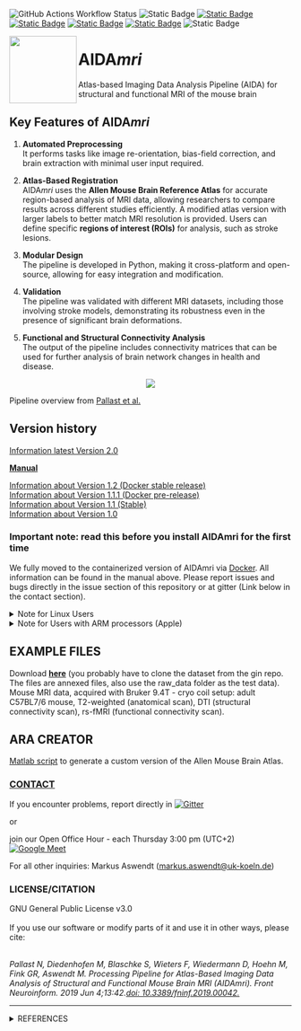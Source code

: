![GitHub Actions Workflow Status](https://img.shields.io/github/actions/workflow/status/Aswendt-Lab/AIDAmri/docker-image.yml) ![Static Badge](https://img.shields.io/badge/Docker_image-11.97_GB-blue) [![Static Badge](https://img.shields.io/badge/data_structure-BIDS-yellow)](https://bids.neuroimaging.io/news.html) [![Static Badge](https://img.shields.io/badge/Niftyreg-CBSI-orange)](https://github.com/KCL-BMEIS/niftyreg) [![Static Badge](https://img.shields.io/badge/DSI--Studio-2023-orange)](https://dsi-studio.labsolver.org/) [![Static Badge](https://img.shields.io/badge/FSL-5.0.11-orange)]([https://dsi-studio.labsolver.org/](https://fsl.fmrib.ox.ac.uk/fsl/fslwiki)) ![Static Badge](https://img.shields.io/badge/Python-3.7-orange)

[1.2]: http://i.imgur.com/wWzX9uB.png
[1]: http://www.twitter.com/AswendtMarkus
<!--social icon from https://github.com/carlsednaoui/gitsocial -->

<img align="left" src="https://github.com/maswendt/AIDAmri/blob/master/AIDA_Logo.png" width="120">
<h1>AIDA<i>mri</i></h1>

Atlas-based Imaging Data Analysis Pipeline (AIDA) for structural and functional MRI of the mouse brain
<br/>
## Key Features of AIDA<em>mri</em>

1. **Automated Preprocessing**  
   It performs tasks like image re-orientation, bias-field correction, and brain extraction with minimal user input required.

2. **Atlas-Based Registration**  
   AIDA<em>mri</em> uses the **Allen Mouse Brain Reference Atlas** for accurate region-based analysis of MRI data, allowing researchers to compare results across different studies efficiently. A modified atlas version with larger labels to better match MRI resolution is provided. Users can define specific **regions of interest (ROIs)** for analysis, such as stroke lesions.

3. **Modular Design**  
   The pipeline is developed in Python, making it cross-platform and open-source, allowing for easy integration and modification.

4. **Validation**  
   The pipeline was validated with different MRI datasets, including those involving stroke models, demonstrating its robustness even in the presence of significant brain deformations.

5. **Functional and Structural Connectivity Analysis**  
   The output of the pipeline includes connectivity matrices that can be used for further analysis of brain network changes in health and disease.

<p align="center">
  <img src="https://github.com/maswendt/AIDAmri/blob/master/AIDAmri_drawing.png" style="max-width: 100%; height: auto;">
</p>

Pipeline overview from [Pallast et al.](https://doi.org/10.3389/fninf.2019.00042)



## Version history

[Information latest Version 2.0](https://github.com/maswendt/AIDAmri/releases/tag/v2.0)

[**Manual**](https://github.com/maswendt/AIDA/blob/master/manual.pdf)

[Information about Version 1.2 (Docker stable release)](https://github.com/maswendt/AIDAmri/releases/tag/v1.2)
<br/>
[Information about Version 1.1.1 (Docker pre-release)](https://github.com/maswendt/AIDAmri/releases/tag/1.1.1)
<br/>
[Information about Version 1.1 (Stable)](https://github.com/maswendt/AIDAmri/releases/tag/v1.1)
<br/>
[Information about Version 1.0](https://github.com/maswendt/AIDAmri/releases/tag/v1.0)

<h3><b>Important note: read this before you install AIDAmri for the first time</h3></b>

We fully moved to the containerized version of AIDAmri via [Docker](https://docs.docker.com/get-docker/). All information can be found in the manual above. Please report issues and bugs directly in the issue section of this repository or at gitter (Link below in the contact section).

<details>
<summary>Note for Linux Users</summary></b>
When building the AIDAmri Docker image on a Linux system, you may encounter warning messages related to undefined environment variables. Specifically, the following warnings may appear:

```
3 warnings found (use docker --debug to expand):
 - UndefinedVar: Usage of undefined variable '$NIFTYREG_INSTALL' (line 44)
 - UndefinedVar: Usage of undefined variable '$NIFTYREG_INSTALL' (line 43)
 - UndefinedVar: Usage of undefined variable '$LD_LIBRARY_PATH' (line 44)
```

These warnings indicate that certain environment variables referenced in the Dockerfile are either not defined or not properly initialized during the build process.

### Recommended Solution:
To ensure compatibility and suppress these warnings, edit the `Dockerfile` in the AIDAmri directory. Replace lines **30–93** with the corrected version below, ensuring that all relevant environment variables are explicitly declared and exported: 

```
# NiftyReg preparation and installation
RUN apt update && apt install -y gcc-7 g++-7

RUN mkdir -p /aida/NiftyReg/niftyreg_source /aida/NiftyReg/niftyreg_build /aida/NiftyReg/niftyreg_install

WORKDIR /aida/NiftyReg

RUN git clone git://git.code.sf.net/p/niftyreg/git niftyreg_source && \
    cd niftyreg_source && \
    git reset --hard 83d8d1182ed4c227ce4764f1fdab3b1797eecd8d

WORKDIR /aida/NiftyReg/niftyreg_build

RUN cmake -D CMAKE_BUILD_TYPE=Release \
          -D CMAKE_INSTALL_PREFIX=/aida/NiftyReg/niftyreg_install \
          -D CMAKE_C_COMPILER=/usr/bin/gcc-7 \
          ../niftyreg_source && \
    make -j$(nproc) && \
    make install

ENV NIFTYREG_INSTALL=/aida/NiftyReg/niftyreg_install
ENV PATH="${PATH}:${NIFTYREG_INSTALL}/bin"
ENV LD_LIBRARY_PATH="/usr/local/lib:/usr/lib:/lib:${NIFTYREG_INSTALL}/lib"

WORKDIR /aida
# download DSI studio
RUN wget https://github.com/frankyeh/DSI-Studio/releases/download/2023.07.08/dsi_studio_ubuntu1804.zip &&\
	unzip dsi_studio_ubuntu1804.zip -d dsi_studio_ubuntu1804 &&\
	rm dsi_studio_ubuntu1804.zip

# Python setup
RUN apt install -y python3.7 python3-pip &&\
	python3 -m pip install --user --upgrade pip &&\
	apt-get install -y python3.7-venv &&\
	apt clean &&\
	rm -rf /var/lib/apt/lists/*
ENV VIRTUAL_ENV=/opt/env
RUN python3.7 -m venv $VIRTUAL_ENV
ENV PATH="$VIRTUAL_ENV/bin:$PATH"
RUN	python3 -m pip install --upgrade setuptools
COPY requirements.txt requirements.txt
RUN pip install --upgrade pip &&\
	pip install -r requirements.txt

# installation of FSL 5.0.11 with modified installer 
# (disabling interactive allocation query)
COPY fslinstaller_mod.py ./
RUN python3 fslinstaller_mod.py -V 5.0.11

# Configure environment
ENV FSLDIR=/usr/local/fsl
RUN . ${FSLDIR}/etc/fslconf/fsl.sh
ENV FSLOUTPUTTYPE=NIFTI_GZ
ENV PATH=${FSLDIR}/bin:${PATH}
RUN export FSLDIR PATHs


# copy bin/ and lib/ from AIDAmri into image
COPY bin/ bin/
RUN chmod u+x bin/3.2_DTIConnectivity/dsi_main.py
ENV PATH=/aida/bin/3.2_DTIConnectivity:$PATH
RUN cp bin/3.2_DTIConnectivity/dsi_main.py dsi_main
COPY lib/ lib/
RUN echo "/aida/bin/dsi_studio_ubuntu_1804/dsi-studio/dsi_studio" > bin/3.2_DTIConnectivity/dsi_studioPath.txt
```

</details>

<details>
<summary>Note for Users with ARM processors (Apple)</summary></b>
If you intend to install AIDAmri on a system equipped with an ARM processor (e.g., Apple Silicon Macs from 2020 onwards), the Docker build command requires a slight modification.

To build the Docker image, run the following command in your terminal (note the period at the end):

```
docker build --platform linux/amd64 -t aidamri:latest -f Dockerfile .
```

This command forces Docker to emulate an x86_64 environment on ARM-based systems. This build process takes some time—this is normal.
During the build, you may encounter the following warnings:

```
3 warnings found (use docker --debug to expand):
 - UndefinedVar: Usage of undefined variable '$NIFTYREG_INSTALL' (line 43)
 - UndefinedVar: Usage of undefined variable '$LD_LIBRARY_PATH' (line 44)
 - UndefinedVar: Usage of undefined variable '$NIFTYREG_INSTALL' (line 44)
```

These warnings are non-critical and can be safely ignored.
When creating a container from the image, you may also see:

```
WARNING: The requested image's platform (linux/amd64) does not match the detected host platform (linux/arm64/v8)
```
This warning appears because the image was built for a different architecture than your host system. 
It can also be ignored and does not affect the functionality of the container.

With these adjustments, AIDAmri can be used on ARM-based systems. However, if an x86_64 (non-ARM) system is available, 
we recommend using it for better performance, as emulation may result in a general slowdown.
</details>

## EXAMPLE FILES

Download [**here**](https://gin.g-node.org/Aswendt_Lab/testdata_AIDA) (you probably have to clone the dataset from the gin repo. The files are annexed files, also use the raw_data folder as the test data).\
Mouse MRI data, acquired with Bruker 9.4T - cryo coil setup: adult C57BL7/6 mouse, 
T2-weighted (anatomical scan),
DTI (structural connectivity scan),
rs-fMRI (functional connectivity scan).

## ARA CREATOR
[Matlab script](https://github.com/maswendt/AIDAmri/ARA) to generate a custom version of the Allen Mouse Brain Atlas.

[<h3><b>CONTACT</h3></b>](https://neurologie.uk-koeln.de/forschung/ag-neuroimaging-neuroengineering/)
If you encounter problems, report directly in [![Gitter](https://badges.gitter.im/AIDA_tools/community.svg)](https://gitter.im/AIDA_tools/community?utm_source=badge&utm_medium=badge&utm_campaign=pr-badge)

or 

join our Open Office Hour - each Thursday 3:00 pm (UTC+2) [![Google Meet](https://meet.google.com/hsk-bmpj-meg)]([https://img.shields.io/badge/Zoom-2D8CFF?style=for-the-badge&logo=zoom&logoColor](https://img.shields.io/badge/Google%20Meet-00897B?style=for-the-badge&logo=google-meet&logoColor=white))

For all other inquiries: Markus Aswendt (markus.aswendt@uk-koeln.de)

<h3><b>LICENSE/CITATION</h3></b>
GNU General Public License v3.0
<br/>
<br/>
If you use our software or modify parts of it and use it in other ways, please cite: 
<br/>
<br/>

*Pallast N, Diedenhofen M, Blaschke S, Wieters F, Wiedermann D, Hoehn M, Fink GR, Aswendt M. Processing Pipeline for Atlas-Based Imaging Data Analysis of Structural and Functional Mouse Brain MRI (AIDAmri). Front Neuroinform. 2019 Jun 4;13:42.[doi: 10.3389/fninf.2019.00042.](https://doi.org/10.3389/fninf.2019.00042)*
___
<details>
<summary>REFERENCES</summary></b>

+ Brain Connectivity Toolbox
    + [M. Rubinov and O. Sporns (2010). Complex Network Measures of Brain Connectivity: Uses 
and Interpretations. NeuroImage 52 (3), 1059–69.](https://www.sciencedirect.com/science/article/abs/pii/S105381190901074X)
+ Allen Mouse Brain Reference Atlas
    + [Wang et al. (2020). The Allen Mouse Brain Common Coordinate Framework: A 3D Reference Atlas. Cell 181 (4), 936-953.](https://pubmed.ncbi.nlm.nih.gov/32386544/)
+ Niftyreg
    + [Ourselin, et al. (2001). Reconstructing a 3D structure from serial
histological sections. Image and Vision Computing, 19(1-2), 25–31.](https://www.sciencedirect.com/science/article/pii/S0262885600000524)
    + [Modat, et al. (2014). Global image registration using a symmetric block-
matching approach. Journal of Medical Imaging, 1(2), 024003–024003.](https://www.ncbi.nlm.nih.gov/pubmed/26158035)
    + [Rueckert, et al.. (1999). Nonrigid registration using free-form
deformations: Application to breast MR images. IEEE Transactions on Medical
Imaging, 18(8), 712–721.](https://ieeexplore.ieee.org/document/796284)
    + [Modat, et al. (2010). Fast free-form deformation using graphics processing
units. Computer Methods And Programs In Biomedicine,98(3), 278–284.](https://www.ncbi.nlm.nih.gov/pubmed/19818524)
+ FSL
    + [M.W. Woolrich, S. Jbabdi, B. Patenaude, M. Chappell, S. Makni, T. Behrens, C. Beckmann, M. Jenkinson, S.M. Smith. Bayesian analysis of neuroimaging data in FSL. NeuroImage, 45:S173-86, 2009](https://www.ncbi.nlm.nih.gov/pubmed/19059349)
    + [S.M. Smith, M. Jenkinson, M.W. Woolrich, C.F. Beckmann, T.E.J. Behrens, H. Johansen-Berg, P.R. Bannister, M. De Luca, I. Drobnjak, D.E. Flitney, R. Niazy, J. Saunders, J. Vickers, Y. Zhang, N. De Stefano, J.M. Brady, and P.M. Matthews. Advances in functional and structural MR image analysis and implementation as FSL. NeuroImage, 23(S1):208-19, 2004](https://www.sciencedirect.com/science/article/pii/S1053811904003933?via%3Dihub)
    + [M. Jenkinson, C.F. Beckmann, T.E. Behrens, M.W. Woolrich, S.M. Smith. FSL. NeuroImage, 62:782-90, 2012](https://www.sciencedirect.com/science/article/pii/S1053811911010603?via%3Dihub) 
+ DSIstudio
    + [Yeh, Fang-Cheng, et al. Deterministic diffusion fiber tracking improved by quantitative anisotropy. (2013): e80713. PLoS ONE 8(11)](https://journals.plos.org/plosone/article?id=10.1371/journal.pone.0080713)
</details>
